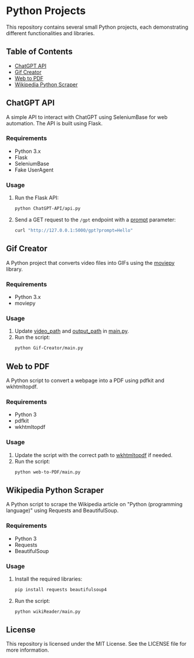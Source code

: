 # Python Projects

This repository contains several small Python projects, each demonstrating different functionalities and libraries.

## Table of Contents

- [ChatGPT API](#chatgpt-api)
- [Gif Creator](#gif-creator)
- [Web to PDF](#web-to-pdf)
- [Wikipedia Python Scraper](#wikipedia-python-scraper)

## ChatGPT API

A simple API to interact with ChatGPT using SeleniumBase for web automation. The API is built using Flask.

### Requirements

- Python 3.x
- Flask
- SeleniumBase
- Fake UserAgent

### Usage

1. Run the Flask API:
    ```sh
    python ChatGPT-API/api.py
    ```

2. Send a GET request to the `/gpt` endpoint with a [prompt](http://_vscodecontentref_/0) parameter:
    ```sh
    curl "http://127.0.0.1:5000/gpt?prompt=Hello"
    ```

## Gif Creator

A Python project that converts video files into GIFs using the [moviepy](http://_vscodecontentref_/1) library.

### Requirements

- Python 3.x
- moviepy

### Usage

1. Update [video_path](http://_vscodecontentref_/2) and [output_path](http://_vscodecontentref_/3) in [main.py](http://_vscodecontentref_/4).
2. Run the script:
    ```sh
    python Gif-Creator/main.py
    ```

## Web to PDF

A Python script to convert a webpage into a PDF using pdfkit and wkhtmltopdf.

### Requirements

- Python 3
- pdfkit
- wkhtmltopdf

### Usage

1. Update the script with the correct path to [wkhtmltopdf](http://_vscodecontentref_/5) if needed.
2. Run the script:
    ```sh
    python web-to-PDF/main.py
    ```

## Wikipedia Python Scraper

A Python script to scrape the Wikipedia article on "Python (programming language)" using Requests and BeautifulSoup.

### Requirements

- Python 3
- Requests
- BeautifulSoup

### Usage

1. Install the required libraries:
    ```sh
    pip install requests beautifulsoup4
    ```
2. Run the script:
    ```sh
    python wikiReader/main.py
    ```

## License

This repository is licensed under the MIT License. See the LICENSE file for more information.